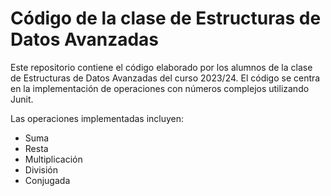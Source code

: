 # Código de la clase de Estructuras de Datos Avanzadas
Este repositorio contiene el código elaborado por los alumnos de la clase de Estructuras de Datos Avanzadas del curso 2023/24. El código se centra en la implementación de operaciones con números complejos utilizando Junit.

Las operaciones implementadas incluyen:
- Suma
- Resta
- Multiplicación
- División
- Conjugada
